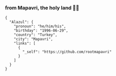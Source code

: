 ### from Mapavri, the holy land 🤘🏼

```
{
  "Alazul": {
    "pronoun": "he/him/his",
    "birthday": "1996-06-29",
    "country": "Turkey",
    "city": "Mapavri",
    "links": [
      {
        "_self": "https://github.com/rootmapavri"
      }
    ]
  }
}
```


